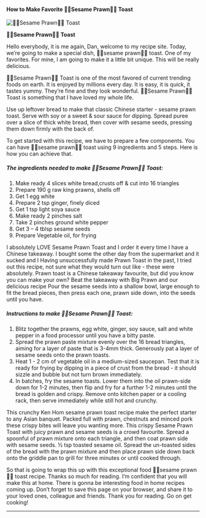             

#### How to Make Favorite 🍤🍞Sesame Prawn🍞🍤 Toast

![🍤🍞Sesame Prawn🍞🍤 Toast](https://img-global.cpcdn.com/recipes/ac98a6be86729df4/751x532cq70/%f0%9f%8d%a4%f0%9f%8d%9esesame-prawn%f0%9f%8d%9e%f0%9f%8d%a4-toast-recipe-main-photo.jpg)

**🍤🍞Sesame Prawn🍞🍤 Toast**

Hello everybody, it is me again, Dan, welcome to my recipe site. Today, we’re going to make a special dish, 🍤🍞sesame prawn🍞🍤 toast. One of my favorites. For mine, I am going to make it a little bit unique. This will be really delicious.

🍤🍞Sesame Prawn🍞🍤 Toast is one of the most favored of current trending foods on earth. It is enjoyed by millions every day. It is easy, it is quick, it tastes yummy. They’re fine and they look wonderful. 🍤🍞Sesame Prawn🍞🍤 Toast is something that I have loved my whole life.

Use up leftover bread to make that classic Chinese starter - sesame prawn toast. Serve with soy or a sweet & sour sauce for dipping. Spread puree over a slice of thick white bread, then cover with sesame seeds, pressing them down firmly with the back of.

To get started with this recipe, we have to prepare a few components. You can have 🍤🍞sesame prawn🍞🍤 toast using 9 ingredients and 5 steps. Here is how you can achieve that.

##### The ingredients needed to make 🍤🍞Sesame Prawn🍞🍤 Toast:

1.  Make ready 4 slices white bread,crusts off & cut into 16 triangles
2.  Prepare 190 g raw king prawns, shells off
3.  Get 1 egg white
4.  Prepare 2 tsp ginger, finely diced
5.  Get 1 tsp light soya sauce
6.  Make ready 2 pinches salt
7.  Take 2 pinches ground white pepper
8.  Get 3 – 4 tblsp sesame seeds
9.  Prepare Vegetable oil, for frying

I absolutely LOVE Sesame Prawn Toast and I order it every time I have a Chinese takeaway. I bought some the other day from the supermarket and it sucked and I Having unsuccessfully made Prawn Toast in the past, I tried out this recipe, not sure what they would turn out like - these were absolutely. Prawn toast is a Chinese takeaway favourite, but did you know you can make your own? Beat the takeaway with Big Prawn and our delicious recipe Pour the sesame seeds into a shallow bowl, large enough to fit the bread pieces, then press each one, prawn side down, into the seeds until you have.

##### Instructions to make 🍤🍞Sesame Prawn🍞🍤 Toast:

1.  Blitz together the prawns, egg white, ginger, soy sauce, salt and white pepper in a food processor until you have a bitty paste.
2.  Spread the prawn paste mixture evenly over the 16 bread triangles, aiming for a layer of paste that is 3-4mm thick. Generously pat a layer of sesame seeds onto the prawn toasts.
3.  Heat 1 - 2 cm of vegetable oil in a medium-sized saucepan. Test that it is ready for frying by dipping in a piece of crust from the bread - it should sizzle and bubble but not turn brown immediately.
4.  In batches, fry the sesame toasts. Lower them into the oil prawn-side down for 1-2 minutes, then flip and fry for a further 1-2 minutes until the bread is golden and crispy. Remove onto kitchen paper or a cooling rack, then serve immediately while still hot and crunchy.

This crunchy Ken Hom sesame prawn toast recipe make the perfect starter to any Asian banquet. Packed full with prawn, chestnuts and minced pork these crispy bites will leave you wanting more. This crispy Sesame Prawn Toast with juicy prawn and sesame seeds is a crowd favourite. Spread a spoonful of prawn mixture onto each triangle, and then coat prawn side with sesame seeds. ½ tsp toasted sesame oil. Spread the un-toasted sides of the bread with the prawn mixture and then place prawn side down back onto the griddle pan to grill for three minutes or until cooked through.

So that is going to wrap this up with this exceptional food 🍤🍞sesame prawn🍞🍤 toast recipe. Thanks so much for reading. I’m confident that you will make this at home. There is gonna be interesting food in home recipes coming up. Don’t forget to save this page on your browser, and share it to your loved ones, colleague and friends. Thank you for reading. Go on get cooking!

* * *